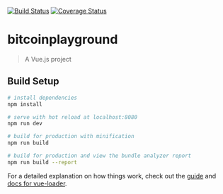 [![Build Status](https://travis-ci.com/AndrosEt/bitcoinplayground.svg?branch=master)](https://travis-ci.com/AndrosEt/bitcoinplayground)
[![Coverage Status](https://coveralls.io/repos/github/AndrosEt/bitcoinplayground/badge.svg?branch=master)](https://coveralls.io/github/AndrosEt/bitcoinplayground?branch=master)
# bitcoinplayground

> A Vue.js project

## Build Setup

``` bash
# install dependencies
npm install

# serve with hot reload at localhost:8080
npm run dev

# build for production with minification
npm run build

# build for production and view the bundle analyzer report
npm run build --report
```

For a detailed explanation on how things work, check out the [guide](http://vuejs-templates.github.io/webpack/) and [docs for vue-loader](http://vuejs.github.io/vue-loader).
